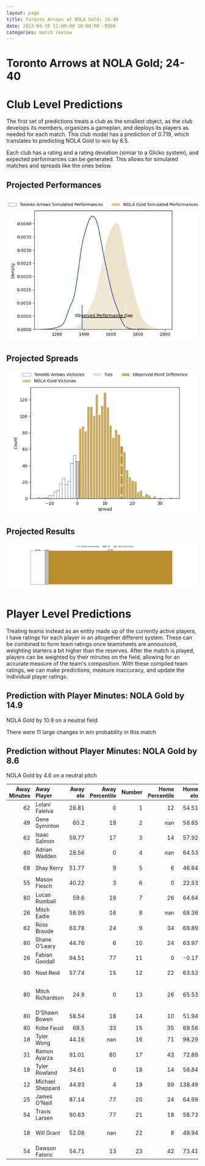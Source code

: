 ```yaml
---  
layout: page  
title: Toronto Arrows at NOLA Gold; 24-40  
date: 2023-04-30 21:00:00 18:00:00 -0500  
categories: match review  
---
```

# Toronto Arrows at NOLA Gold; 24-40

# Club Level Predictions


The first set of predictions treats a club as the smallest object, as the club develops its members, organizes a gameplan, and deploys its players as needed for each match. This club model has a prediction of 0.719, which translates to predicting NOLA Gold to win by 8.5.

Each club has a rating and a rating deviation (simiar to a Glicko system), and expected performances can be generated. This allows for simulated matches and spreads like the ones below.
## Projected Performances


![Projected Performances](plots/performances_2023-04-30-NOLAGold-TorontoArrows.png)
## Projected Spreads


![Projected Spreads](plots/spreads_2023-04-30-NOLAGold-TorontoArrows.png)
## Projected Results


![Projected Results](plots/resultbar_2023-04-30-NOLAGold-TorontoArrows.png)
# Player Level Predictions


Treating teams instead as an entity made up of the currently active players, I have ratings for each player in an altogether different system. These can be combined to form team ratings once teamsheets are announced, weighting starters a bit higher than the reserves. After the match is played, players can be weighted by their minutes on the field, allowing for an accurate measure of the team's composition. With these compiled team ratings, we can make predictions, measure inaccuracy, and update the individual player ratings.
## Prediction with Player Minutes: NOLA Gold by 14.9


NOLA Gold by 10.9 on a neutral field

There were 11 large changes in win probability in this match
## Prediction without Player Minutes: NOLA Gold by 8.6


NOLA Gold by 4.6 on a neutral pitch



|   Away Minutes | Away Player      |   Away elo |   Away Percentile |   Number |   Home Percentile |   Home elo | Home Player                              |   Home Minutes |
|---------------:|:-----------------|-----------:|------------------:|---------:|------------------:|-----------:|:-----------------------------------------|---------------:|
|             62 | Lolani Faleiva   |      28.81 |                 0 |        1 |                12 |      54.51 | Matt Harmon                              |             56 |
|             49 | Gene Syminton    |      60.2  |                19 |        2 |               nan |      58.65 | Eric Howard                              |             51 |
|             62 | Isaac Salmon     |      59.77 |                17 |        3 |                14 |      57.92 | Jarred Adams                             |             56 |
|             80 | Adrian Wadden    |      28.56 |                 0 |        4 |               nan |      64.53 | Will Waguespack                          |             80 |
|             68 | Shay Kerry       |      51.77 |                 9 |        5 |                 6 |      46.64 | Liam Hallam-Eames                        |             33 |
|             55 | Mason Flesch     |      40.22 |                 3 |        6 |                 0 |      22.53 | Moni Tonga'uiha                          |             58 |
|             80 | Lucas Rumball    |      59.6  |                19 |        7 |                26 |      64.64 | Devin Short                              |             56 |
|             26 | Mitch Eadie      |      58.95 |                16 |        8 |               nan |      68.38 | Maciu Koroi                              |             80 |
|             62 | Ross Braude      |      63.78 |                24 |        9 |                34 |      69.89 | Luke Campbell                            |             80 |
|             80 | Shane O'Leary    |      44.76 |                 6 |       10 |                24 |      63.97 | Rodney Iona                              |             68 |
|             26 | Fabian Goodall   |      94.51 |                77 |       11 |                 0 |      -0.17 | Aaron Matthews                           |             56 |
|             80 | Noel Reid        |      57.74 |                15 |       12 |                22 |      63.53 | Jordan Jackson-Hope                      |             80 |
|             80 | Mitch Richardson |      24.9  |                 0 |       13 |                26 |      65.53 | Philippus Jacobus Snyman (JP) du Plessis |             80 |
|             80 | D'Shawn Bowen    |      58.54 |                18 |       14 |                10 |      51.94 | Ross Depperschmidt                       |             80 |
|             80 | Kobe Faust       |      68.5  |                33 |       15 |                35 |      69.56 | Dougie Fife                              |             80 |
|             18 | Tyler Wong       |      44.16 |               nan |       16 |                71 |      98.29 | Kevin Sullivan                           |             24 |
|             31 | Ramon Ayarza     |      91.01 |                80 |       17 |                43 |      72.89 | Pat O'Toole                              |             29 |
|             18 | Tyler Rowland    |      34.61 |                 0 |       18 |                14 |      58.84 | Dino Waldren                             |             24 |
|             12 | Michael Sheppard |      44.93 |                 4 |       19 |                99 |     138.49 | Billy Stewart                            |             47 |
|             25 | James O'Neill    |      87.14 |                77 |       20 |                24 |      64.99 | Cameron Dolan                            |             22 |
|             54 | Travis Larsen    |      90.63 |                77 |       21 |                18 |      58.73 | Malcolm May                              |             24 |
|             18 | Will Grant       |      52.08 |               nan |       22 |                 8 |      49.94 | Damian Leothon Stevens                   |             12 |
|             54 | Dawson Fatoric   |      54.71 |                13 |       23 |                42 |      73.41 | Harley Wheeler                           |             24 |

